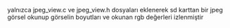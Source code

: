 yalnızca jpeg_view.c ve jpeg_view.h dosyaları eklenerek sd karttan bir jpeg görsel okunup görselin boyutları ve okunan rgb değerleri izlenmiştir
